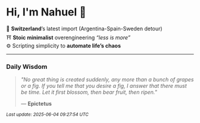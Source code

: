 # Hi, I'm Nahuel :tiger:

📍 **Switzerland**’s latest import (Argentina-Spain-Sweden detour)  
⛩️ **Stoic minimalist** overengineering *“less is more”*  
⚙️ Scripting simplicity to **automate life’s chaos**

---

### Daily Wisdom
> _"No great thing is created suddenly, any more than a bunch of grapes or a fig. If you tell me that you desire a fig, I answer that there must be time. Let it first blossom, then bear fruit, then ripen."_  
>
> — **Epictetus**

<sub>*Last update: 2025-06-04 09:27:54 UTC*</sub>

